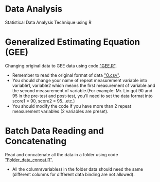# Data Analysis
Statistical Data Analysis Technique using R

# Generalized Estimating Equation (GEE)
Changing original data to GEE data using code ["GEE.R"](https://github.com/xup6YJ/Data-Analysis/blob/main/Code/GEE.R).
- Remember to read the original format of data ["O.csv"](https://github.com/xup6YJ/Data-Analysis/blob/main/Example%20Data/O.csv).
- You should change your name of repeat measurement variable into variable1, variable2 which means the first measurement of variable and the second measurement of variable.(For example: Mr. Lin got 90 and 95 in the pre-test and post-test, you'll need to set the data format into score1 = 90, score2 = 95...etc.)
- You should modify the code if you have more than 2 repeat measurement variables (2 variables are preset).

# Batch Data Reading and Concatenating
Read and concatenate all the data in a folder using code ["Folder_data_concat.R"](https://github.com/xup6YJ/Data-Analysis/blob/main/Code/Folder_data_concat.R).
- All the column(variables) in the folder data should need the same (different columns for different data binding are not allowed).
